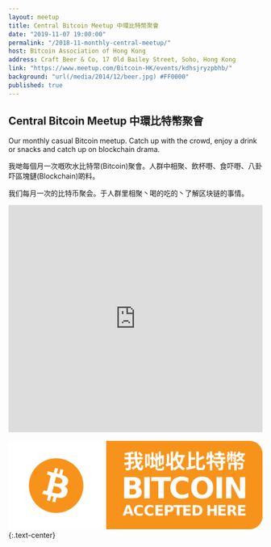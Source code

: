 ```yaml
---
layout: meetup
title: Central Bitcoin Meetup 中環比特幣聚會
date: "2019-11-07 19:00:00"
permalink: "/2018-11-monthly-central-meetup/"
host: Bitcoin Association of Hong Kong
address: Craft Beer & Co, 17 Old Bailey Street, Soho, Hong Kong
link: "https://www.meetup.com/Bitcoin-HK/events/kdhsjryzpbhb/"
background: "url(/media/2014/12/beer.jpg) #FF0000"
published: true
---
```


## Central Bitcoin Meetup 中環比特幣聚會

Our monthly casual Bitcoin meetup. Catch up with the crowd, enjoy a drink or snacks and catch up on blockchain drama.

我哋每個月一次嘅吹水比特幣(Bitcoin)聚會。人群中相聚、飲杯嘢、食吓嘢、八卦吓區塊鏈(Blockchain)啲料。

我们每月一次的比特币聚会。于人群里相聚丶喝的吃的丶了解区块链的事情。

<iframe src="https://www.google.com/maps/embed?pb=!1m18!1m12!1m3!1d3691.90750878979!2d114.15130031495434!3d22.281493185333307!2m3!1f0!2f0!3f0!3m2!1i1024!2i768!4f13.1!3m3!1m2!1s0x3404007b0f81bdfd%3A0xa6adad8d25123f98!2sCraft%20Brew%20%26%20Co.!5e0!3m2!1sen!2shk!4v1570515426151!5m2!1sen!2shk" width="100%" height="450" frameborder="0" style="border:0;" allowfullscreen=""></iframe>

![Bitcoin Accepted Here](/media/2017/01/accepted.png)
{:.text-center}
